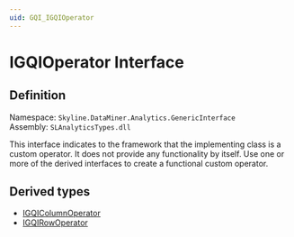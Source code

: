 ```yaml
---
uid: GQI_IGQIOperator
---
```


# IGQIOperator Interface

## Definition

Namespace: `Skyline.DataMiner.Analytics.GenericInterface`  
Assembly: `SLAnalyticsTypes.dll`

This interface indicates to the framework that the implementing class is a custom operator. It does not provide any functionality by itself. Use one or more of the derived interfaces to create a functional custom operator.

## Derived types

- [IGQIColumnOperator](xref:GQI_IGQIColumnOperator)
- [IGQIRowOperator](xref:GQI_IGQIRowOperator)
